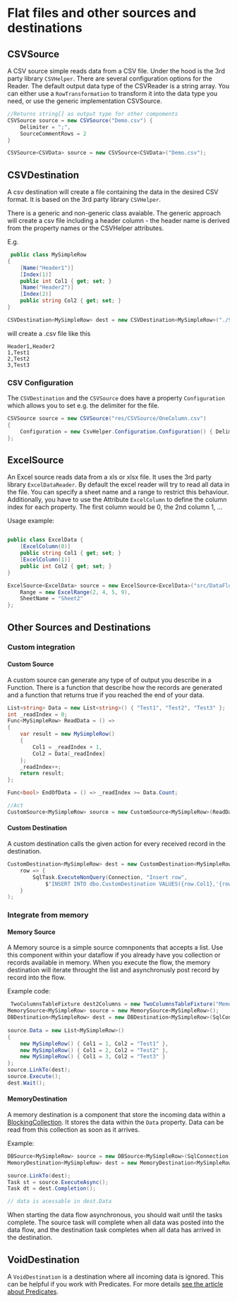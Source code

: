 ﻿# Flat files and other sources and destinations

## CSVSource

A CSV source simple reads data from a CSV file. Under the hood is the 3rd party library `CSVHelper`. There are several configuration options for the Reader. 
The default output data type of the CSVReader is a string array. You can either use a `RowTransformation` to transform it into the data type you need, or use
the generic implementation CSVSource.

```C#
//Returns string[] as output type for other compoments
CSVSource source = new CSVSource("Demo.csv") {
    Delimiter = ";",
    SourceCommentRows = 2
}
```

```C#
CSVSource<CSVData> source = new CSVSource<CSVData>("Demo.csv");
```

## CSVDestination

A csv destination will create a file containing the data in the desired CSV format. It is based on the 3rd party library `CSVHelper`.

There is a generic and non-generic class avaiable. The generic approach will create a csv file including a header column - the header name is derived 
from the property names or the CSVHelper attributes.

E.g.

```C#
 public class MySimpleRow
{    
    [Name("Header1")]
    [Index(1)]
    public int Col1 { get; set; }
    [Name("Header2")]
    [Index(2)]
    public string Col2 { get; set; }
}

CSVDestination<MySimpleRow> dest = new CSVDestination<MySimpleRow>("./SimpleWithObject.csv");
```

will create a .csv file like this

```
Header1,Header2
1,Test1
2,Test2
3,Test3
```

### CSV Configuration

The `CSVDestination` and the `CSVSource` does have a property `Configuration` which allows you to set e.g. the delimiter for the file. 

```C#
CSVSource source = new CSVSource("res/CSVSource/OneColumn.csv")
{
    Configuration = new CsvHelper.Configuration.Configuration() { Delimiter = ";" }
};
```


## ExcelSource

An Excel source reads data from a xls or xlsx file. It uses the 3rd party library `ExcelDataReader`. 
By default the excel reader will try to read all data in the file. You can specify a sheet name and a range 
to restrict this behaviour. Additionally, you have to use the Attribute `ExcelColumn` to define the column index
for each property. The first column would be 0, the 2nd column 1, ...

Usage example:

```C#

public class ExcelData {
    [ExcelColumn(0)]
    public string Col1 { get; set; }
    [ExcelColumn(1)]
    public int Col2 { get; set; }
}

ExcelSource<ExcelData> source = new ExcelSource<ExcelData>("src/DataFlow/ExcelDataFile.xlsx") {
    Range = new ExcelRange(2, 4, 5, 9),
    SheetName = "Sheet2"
};
```


## Other Sources and Destinations

### Custom integration

#### Custom Source

A custom source can generate any type of of output you describe in a Function. There is a function that describe how the records
are generated and a function that returns true if you reached the end of your data. 

```C#
List<string> Data = new List<string>() { "Test1", "Test2", "Test3" };
int _readIndex = 0;
Func<MySimpleRow> ReadData = () =>
{
    var result = new MySimpleRow()
    {
        Col1 = _readIndex + 1,
        Col2 = Data[_readIndex]
    };
    _readIndex++;
    return result;
};

Func<bool> EndOfData = () => _readIndex >= Data.Count;

//Act
CustomSource<MySimpleRow> source = new CustomSource<MySimpleRow>(ReadData, EndOfData);
```

#### Custom Destination

A custom destination calls the given action for every received record in the destination.

```C#
CustomDestination<MySimpleRow> dest = new CustomDestination<MySimpleRow>(
    row => {
        SqlTask.ExecuteNonQuery(Connection, "Insert row",
            $"INSERT INTO dbo.CustomDestination VALUES({row.Col1},'{row.Col2}')");
    }
);
```

### Integrate from memory

#### Memory Source

A Memory source is a simple source comnponents that accepts a list. Use this component
within your dataflow if you already have you collection or records available in memory.
When you execute the flow, the memory destination will iterate throught the list and 
asynchronusly post record by record into the flow.

Example code:

```C#
 TwoColumnsTableFixture dest2Columns = new TwoColumnsTableFixture("MemoryDestination");
MemorySource<MySimpleRow> source = new MemorySource<MySimpleRow>();
DBDestination<MySimpleRow> dest = new DBDestination<MySimpleRow>(SqlConnection, "MemoryDestination");
       
source.Data = new List<MySimpleRow>()
{
    new MySimpleRow() { Col1 = 1, Col2 = "Test1" },
    new MySimpleRow() { Col1 = 2, Col2 = "Test2" },
    new MySimpleRow() { Col1 = 3, Col2 = "Test3" }
};
source.LinkTo(dest);
source.Execute();
dest.Wait();
```

#### MemoryDestination

A memory destination is a component that store the incoming data within a [BlockingCollection](https://docs.microsoft.com/de-de/dotnet/api/system.collections.concurrent.blockingcollection-1?view=netframework-4.8).
It stores the data within the `Data` property.
Data can be read from this collection as soon as it arrives. 

Example:

```C#
DBSource<MySimpleRow> source = new DBSource<MySimpleRow>(SqlConnection, "MemoryDestinationSource");
MemoryDestination<MySimpleRow> dest = new MemoryDestination<MySimpleRow>();

source.LinkTo(dest);
Task st = source.ExecuteAsync();
Task dt = dest.Completion();

// data is acessable in dest.Data
```

When starting the data flow asynchronous, you should wait until the tasks complete. The source task will complete when 
all data was posted into the data flow, and the destination task completes when all data has arrived in the destination. 

## VoidDestination

A `VoidDestination` is a destination where all incoming data is ignored. This can be helpful if you work with Predicates.
For more details [see the article about Predicates](dataflow_linking_execution.md). 
